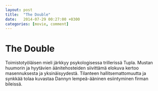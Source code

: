 ```yaml
---
layout: post
title:  "The Double"
date:   2014-07-29 00:27:00 +0300
categories: [movie, comment]
---
```


# The Double

Toimistotyöläisen mieli järkkyy psykologisessa trillerissä Tupla. Mustan huumorin ja hyytävien äänitehosteiden siivittämä elokuva kertoo masennuksesta ja yksinäisyydestä. Tilanteen hallitsemattomuutta ja synkkää tolaa kuvastaa Dannyn lempeä-ääninen esiintyminen firman bileissä.

[//]: # "http://www.imdb.com/title/tt1825157/"